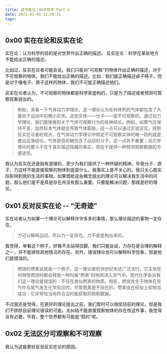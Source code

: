 ```yaml
---
title: 读书笔记：科学哲学 Part 4
date: 2021-01-05 21:50:11
tags:
---
```


## 0x00 实在在论和反实在论

实在论：认为科学的目的是对世界作出正确的描述。
反实在论：科学在某些地方不能给出正确的描述。

比如过，反实在论者可能会说，我们只能对“可观察”的物体作出正确的描述，对于不可观察的物体，我们不能给出正确的描述。比如：我们能正确描述桌子椅子，但是对于像电子、原子这样的物体，我们不可能正确描述他们。

反实在论者认为，不可观察的物体都是科学家虚构的，只是为了描述或者预测可观察现象提出的。

> 例如，来看一下气体动力学理论，这一理论认为任何体积的气体都包含了大量处于运动中的微小实体。这些实体——分子——是不可观察的。通过动力学理论，我们能够推知关于气体可观察行为的各种结论。例如，如果气压保持不变，加热标本气体就会导致气体膨胀，这一点可以通过实验证实。按照反实在论者的观点，在气体动力学理论中假定不可观察实体的唯一目的就是推出这类结论。气体是否的确包含了运动的分子，这一点并不重要；动力学理论的要义不在于真实描述隐藏的事实，而在于提供一种预测观察数据的方便途径。

我认为反实在还是挺有道理的，至少为我们提供了一种怀疑的精神。毕竟分子、原子、力这样不能直接观察的物体到底是什么，我事实上是不关心的。我只关心能实际影响到我的生活的事物。如果借助这些概念提出的理论可以解决我生活中的问题，那么他们是不是真是存在并没有那么重要。只要能解决问题，那就是好的理论。

## 0x01 反对反实在论 -- “无奇迹”

实在论者认为如果一个理论可以解释许许多多的事情，那么理论描述的事物一定存在。

> 力可以解释运动，所以力一定存在。力不是虚构出来的。

我觉得，单看这个例子，好像不太站得住脚。我们只能会说，力存在是合理的解释之一，并不能排除其他情况的存在。另外，错误理论也可以解释科学现象，但是他们是错误的。

> 燃烧的燃素说就是一个例子。这一理论直到18世纪末还广泛流行，它主张任何物体燃烧时都会释放一种叫做“燃素”的物质进入空气中。现代化学告诉我们这一理论是错误的：不存在类似燃素的物质。相反，燃烧发生于物体在空气中与氧气发生化学反应时。尽管燃素是不存在的，燃素说在经验上却相当成功：它非常恰当地符合当时能获取的观察数据。

不过我还是觉得，在更好的理论提出之前，我们暂时可以相信目前的理论，但是我们不排除目前理论错误的可能。太纠结不能直接观察物体的存在性这件事，我觉得没有必要。毕竟，整个世界都有可能是“假的”呢。

## 0x02 无法区分可观察和不可观察

我认为这是更好反驳反实在论的原因。
